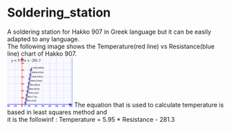 # Soldering_station
A soldering station for Hakko 907 in Greek language but it can be easily adapted to any language.\
The following image shows the Temperature(red line) vs Resistance(blue line) chart of Hakko 907.\
<img src="temp_res.png" width="30%">
The equation that is used to calculate temperature is based in least squares method and \
it is the followinf : Temperature = 5.95 * Resistance - 281.3
